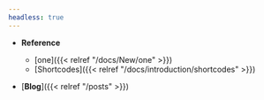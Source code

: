```yaml
---
headless: true
---
```


- **Reference**
    - [one]({{< relref "/docs/New/one" >}})
    - [Shortcodes]({{< relref "/docs/introduction/shortcodes" >}})  

- [**Blog**]({{< relref "/posts" >}})

